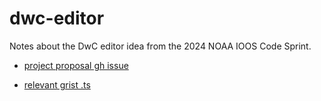 # dwc-editor
Notes about the DwC editor idea from the 2024 NOAA IOOS Code Sprint.

* [project proposal gh issue](https://github.com/ioos/ioos-code-sprint/issues/31)


* [relevant grist .ts](https://github.com/gristlabs/grist-core/blob/main/app/client/ui/ColumnTitle.ts)
